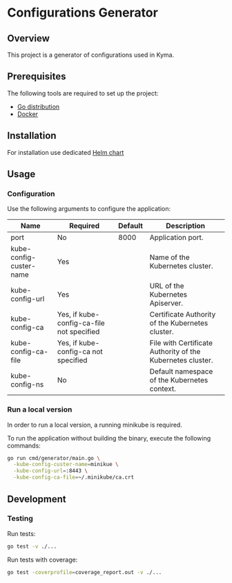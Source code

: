 # Configurations Generator

## Overview

This project is a generator of configurations used in Kyma.

## Prerequisites

The following tools are required to set up the project:
- [Go distribution](https://golang.org)
- [Docker](https://www.docker.com/)

## Installation

For installation use dedicated [Helm chart](https://github.com/kyma-project/kyma/tree/master/resources/core/charts/configurations-generator)

## Usage

### Configuration

Use the following arguments to configure the application:

| Name | Required | Default | Description |
| -----|---------|--------|------------ |
| port | No | 8000 | Application port. |
| kube-config-custer-name | Yes | |  Name of the Kubernetes cluster. |
| kube-config-url | Yes | | URL of the Kubernetes Apiserver. |
| kube-config-ca | Yes, if kube-config-ca-file not specified | | Certificate Authority of the Kubernetes cluster. |
| kube-config-ca-file | Yes, if kube-config-ca not specified | | File with Certificate Authority of the Kubernetes cluster. |
| kube-config-ns | No | | Default namespace of the Kubernetes context. |

### Run a local version

In order to run a local version, a running minikube is required.

To run the application without building the binary, execute the following commands:

```bash
go run cmd/generator/main.go \
  -kube-config-custer-name=minikue \
  -kube-config-url=:8443 \
  -kube-config-ca-file=~/.minikube/ca.crt
```


## Development

### Testing

Run tests:

```bash
go test -v ./...
```

Run tests with coverage:

```bash
go test -coverprofile=coverage_report.out -v ./...
```
